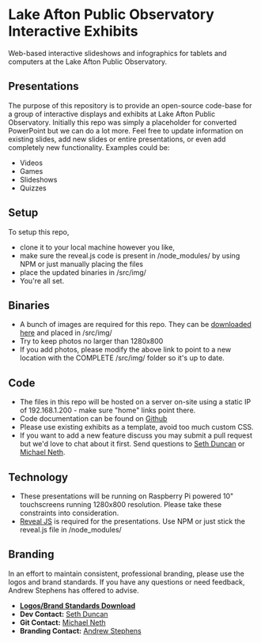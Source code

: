# Lake Afton Public Observatory Interactive Exhibits
Web-based interactive slideshows and infographics for tablets and computers at the Lake Afton Public Observatory.

## Presentations
The purpose of this repository is to provide an open-source code-base for a group of interactive displays and exhibits at Lake Afton Public Observatory. Initially this
repo was simply a placeholder for converted PowerPoint but we can do a lot more. Feel free to update information on existing slides, add new slides or entire presentations, or
even add completely new functionality. Examples could be:
- Videos
- Games
- Slideshows
- Quizzes

## Setup
To setup this repo,
- clone it to your local machine however you like,
- make sure the reveal.js code is present in /node_modules/ by using NPM or just manually placing the files
- place the updated binaries in /src/img/
- You're all set.

## Binaries
- A bunch of images are required for this repo. They can be [downloaded here](http://bit.ly/2bII3mF) and placed in /src/img/
- Try to keep photos no larger than 1280x800
- If you add photos, please modify the above link to point to a new location with the COMPLETE /src/img/ folder so it's up to date.

## Code
- The files in this repo will be hosted on a server on-site using a static IP of 192.168.1.200 - make sure "home" links point there.
- Code documentation can be found on [Github](https://github.com/hakimel/reveal.js/)
- Please use existing exhibits as a template, avoid too much custom CSS.
- If you want to add a new feature discuss you may submit a pull request but we'd love to chat about it first. Send questions to [Seth Duncan](sduncan@lakeafton.com) or [Michael Neth](mneth@lakeafton.com).

## Technology
- These presentations will be running on Raspberry Pi powered 10" touchscreens running 1280x800 resolution. Please take these constraints into consideration.
- [Reveal JS](http://lab.hakim.se/reveal-js/#/) is required for the presentations. Use NPM or just stick the reveal.js file in /node_modules/

## Branding
In an effort to maintain consistent, professional branding, please use the logos and brand standards. If you have any questions or need feedback, Andrew Stephens has offered to advise.

- [**Logos/Brand Standards Download**](http://bit.ly/2aNUfSN)
- **Dev Contact:** [Seth Duncan](sduncan@lakeafton.com)
- **Git Contact:** [Michael Neth](mneth@lakeafton.com)
- **Branding Contact:** [Andrew Stephens](artandsalsa@gmail.com)
